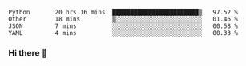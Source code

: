 <!--START_SECTION:waka-->
```text
Python       20 hrs 16 mins  ████████████████████████▒   97.52 % 
Other        18 mins         ▒░░░░░░░░░░░░░░░░░░░░░░░░   01.46 % 
JSON         7 mins          ░░░░░░░░░░░░░░░░░░░░░░░░░   00.58 % 
YAML         4 mins          ░░░░░░░░░░░░░░░░░░░░░░░░░   00.33 % 
```
<!--END_SECTION:waka-->

### Hi there 👋

<!--
**DnC275/DnC275** is a ✨ _special_ ✨ repository because its `README.md` (this file) appears on your GitHub profile.

Here are some ideas to get you started:

- 🔭 I’m currently working on ...
- 🌱 I’m currently learning ...
- 👯 I’m looking to collaborate on ...
- 🤔 I’m looking for help with ...
- 💬 Ask me about ...
- 📫 How to reach me: ...
- 😄 Pronouns: ...
- ⚡ Fun fact: ...
-->
